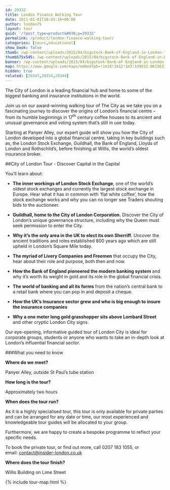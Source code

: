 ```yaml
---
id: 29332
title: London Finance Walking Tour
date: 2011-01-01T10:43:16+00:00
author: london75
layout: tour
guid: '/?post_type=product&#038;p=29332'
permalink: /product/london-finance-walking-tour/
categories: [tours,educational]
show_book: false
thumb: /wp-content/uploads/2015/04/bigstock-Bank-of-England-in-London-72296731-300x200.jpg
thumb575x545: /wp-content/uploads/2015/04/bigstock-Bank-of-England-in-London-72296731-575x545.jpg
banner: /wp-content/uploads/2015/04/bigstock-Bank-of-England-in-London-72296731.jpg
map: https://www.google.com/maps/embed?pb=!1m18!1m12!1m3!1d9932.061563355885!2d-0.09644565872492293!3d51.51293363219121!2m3!1f0!2f0!3f0!3m2!1i1024!2i768!4f13.1!3m3!1m2!1s0x487604ab2d4f4403%3A0xd86f22da5202b7ac!2sSt.+Paul's!5e0!3m2!1sen!2s!4v1431589314594
hidden: true
related: [29347,29334,29344]
---
```

<p class="lede">The City of London is a leading financial hub and home to some of the biggest banking and insurance institutions in the world.</p>

Join us on our award-winning walking tour of The City as we take you on a fascinating journey to discover the origins of London’s financial centre &#8211; from its humble beginnings in 17<sup>th</sup> century coffee houses to its ancient and unusual governance and voting system that’s still in use today.

Starting at Panyer Alley, our expert guide will show you how the City of London developed into a global financial centre, taking in key buildings such as, the London Stock Exchange, Guildhall, the Bank of England, Lloyds of London and Rothschild’s, before finishing at Willis, the world’s oldest insurance broker.

##City of London Tour - Discover Capital in the Capital

You’ll learn about:

- **The inner workings of London Stock Exchange**, one of the world’s oldest stock exchanges and currently the largest stock exchange in Europe. Hear what it has in common with ‘flat white coffee’, how the stock exchange works and why you can no longer see Traders shouting bids to the auctioneer.

- **Guildhall, home to the City of London Corporation.** Discover the City of London’s unique governance structure, including why the Queen must seek permission to enter the City.

- **Why it’s the only area in the UK to elect its own Sherriff.** Uncover the ancient traditions and roles established 800 years ago which are still upheld in London’s Square Mile today.

- **The myriad of Livery Companies and Freemen** that occupy the City, hear about their role and purpose, both then and now.

- **How the Bank of England pioneered the modern banking system** and why it’s worth its weight in gold and its role in the global financial crisis.

- **The world of banking and all its forms** from the nation’s central bank to a retail bank where you can pop in and deposit a cheque.

- **How the UK’s Insurance sector grew and who is big enough to insure the insurance companies**

- **Why a one meter long gold grasshopper sits above Lombard Street** and other cryptic London City signs.

Our eye-opening, informative guided tour of London City is ideal for corporate groups, students or anyone who wants to take an in-depth look at London’s influential financial sector.

###What you need to know

**Where do we meet?**

Panyer Alley, outside St Paul&#8217;s tube station

**How long is the tour?**

Approximately two hours

**When does the tour run?**

As it is a highly specialised tour, this tour is only available for private parties and can be arranged for any date or time, our most experienced and knowledgeable tour guides will be allocated to your group.

Furthermore, we are happy to create a bespoke programme to reflect your specific needs.

To book the private tour, or find out more, call 0207 183 1055, or email: <a href="mailto:contact@insider-london.co.uk">contact@insider-london.co.uk</a>

**Where does the tour finish?**

Willis Building on Lime Street

{% include tour-map.html %}
